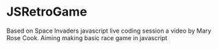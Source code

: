# JSRetroGame
Based on Space Invaders javascript live coding session a video by Mary Rose Cook.
Aiming making basic race game in javascript 
